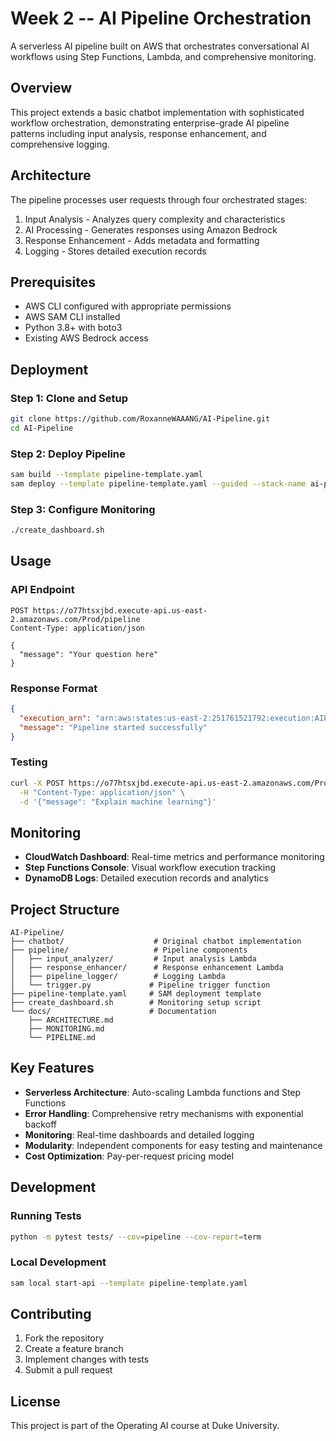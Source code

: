 # Week 2 -- AI Pipeline Orchestration

A serverless AI pipeline built on AWS that orchestrates conversational AI workflows using Step Functions, Lambda, and comprehensive monitoring.

## Overview

This project extends a basic chatbot implementation with sophisticated workflow orchestration, demonstrating enterprise-grade AI pipeline patterns including input analysis, response enhancement, and comprehensive logging.

## Architecture

The pipeline processes user requests through four orchestrated stages:
1. Input Analysis - Analyzes query complexity and characteristics
2. AI Processing - Generates responses using Amazon Bedrock
3. Response Enhancement - Adds metadata and formatting
4. Logging - Stores detailed execution records

## Prerequisites

- AWS CLI configured with appropriate permissions
- AWS SAM CLI installed
- Python 3.8+ with boto3
- Existing AWS Bedrock access

## Deployment

### Step 1: Clone and Setup
```bash
git clone https://github.com/RoxanneWAAANG/AI-Pipeline.git
cd AI-Pipeline
```

### Step 2: Deploy Pipeline
```bash
sam build --template pipeline-template.yaml
sam deploy --template pipeline-template.yaml --guided --stack-name ai-pipeline
```

### Step 3: Configure Monitoring
```bash
./create_dashboard.sh
```

## Usage

### API Endpoint
```
POST https://o77htsxjbd.execute-api.us-east-2.amazonaws.com/Prod/pipeline
Content-Type: application/json

{
  "message": "Your question here"
}
```

### Response Format
```json
{
  "execution_arn": "arn:aws:states:us-east-2:251761521792:execution:AIPipeline:...",
  "message": "Pipeline started successfully"
}
```

### Testing
```bash
curl -X POST https://o77htsxjbd.execute-api.us-east-2.amazonaws.com/Prod/pipeline \
  -H "Content-Type: application/json" \
  -d '{"message": "Explain machine learning"}'
```

## Monitoring

- **CloudWatch Dashboard**: Real-time metrics and performance monitoring
- **Step Functions Console**: Visual workflow execution tracking
- **DynamoDB Logs**: Detailed execution records and analytics

## Project Structure

```
AI-Pipeline/
├── chatbot/                    # Original chatbot implementation
├── pipeline/                   # Pipeline components
│   ├── input_analyzer/         # Input analysis Lambda
│   ├── response_enhancer/      # Response enhancement Lambda
│   ├── pipeline_logger/        # Logging Lambda
│   └── trigger.py             # Pipeline trigger function
├── pipeline-template.yaml     # SAM deployment template
├── create_dashboard.sh        # Monitoring setup script
└── docs/                      # Documentation
    ├── ARCHITECTURE.md
    ├── MONITORING.md
    └── PIPELINE.md
```

## Key Features

- **Serverless Architecture**: Auto-scaling Lambda functions and Step Functions
- **Error Handling**: Comprehensive retry mechanisms with exponential backoff
- **Monitoring**: Real-time dashboards and detailed logging
- **Modularity**: Independent components for easy testing and maintenance
- **Cost Optimization**: Pay-per-request pricing model

## Development

### Running Tests
```bash
python -m pytest tests/ --cov=pipeline --cov-report=term
```

### Local Development
```bash
sam local start-api --template pipeline-template.yaml
```

## Contributing

1. Fork the repository
2. Create a feature branch
3. Implement changes with tests
4. Submit a pull request

## License

This project is part of the Operating AI course at Duke University.